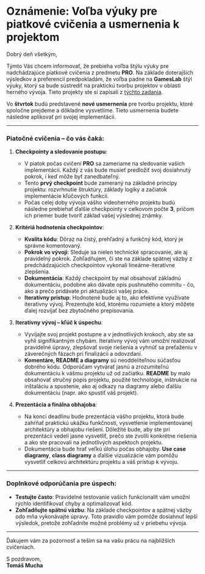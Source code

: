 # Oznámenie: Voľba výuky pre piatkové cvičenia a usmernenia k projektom

Dobrý deň všetkým,

Týmto Vás chcem informovať, že prebieha voľba štýlu výuky pre nadchádzajúce piatkové cvičenia z predmetu **PRO**. Na základe doterajších výsledkov a preferencií predpokladám, že voľba padne na **GamesLab** štýl výuky, ktorý sa bude sústrediť na praktickú tvorbu projektov v oblasti herného vývoja. Tieto projekty ste si zapísali z [týchto zadania](https://github.com/SPSITKNM/SPSITKNM/blob/main/zadania_na_domacu_pracu.md). 

Vo **štvrtok** budú predstavené **nové usmernenia** pre tvorbu projektu, ktoré spoločne prejdeme a dôkladne vysvetlíme. Tieto usmernenia budete následne aplikovať pri svojej implementácii.

---

### Piatočné cvičenia – čo vás čaká:

1. **Checkpointy a sledovanie postupu**:
   - V piatok počas cvičení **PRO** sa zameriame na sledovanie vašich implementácií. Každý z vás bude musieť predložiť svoj dosiahnutý pokrok, i keď môže byť zanedbateľný.
   - Tento **prvý checkpoint** bude zameraný na základné princípy projektu: rozvrhnutie štruktúry, základy logiky a začiatok implementácie kľúčových funkcií.
   - Počas celej doby vývoja vášho videoherného projektu budú následne prebiehať ďalšie checkpointy v celkovom počte **3**, pričom ich priemer bude tvoriť základ vašej výslednej známky.

2. **Kritériá hodnotenia checkpointov**:
   - **Kvalita kódu**: Dôraz na čistý, prehľadný a funkčný kód, ktorý je správne komentovaný.
   - **Pokrok vo vývoji**: Sleduje sa nielen technické spracovanie, ale aj pravidelný pokrok. Zohľadňujem, či ste na základe spätnej väzby z predchádzajúcich checkpointov vykonali lineárne-iteratívne zlepšenia.
   - **Dokumentácia**: Každý checkpoint by mal obsahovať základnú dokumentáciu, podobne ako dávate opis pushnutého commitu - čo, ako a prečo pridávate pri aktualizácii vašej práce.
   - **Iteratívny prístup**: Hodnotené bude aj to, ako efektívne využívate iteratívny vývoj. Prezentujte kód, ktorému rozumiete a ktorý môžete ďalej rozvíjať bez zbytočného prepisovania.

3. **Iteratívny vývoj – kľúč k úspechu**:
   - Vyvíjajte svoj projekt postupne a v jednotlivých krokoch, aby ste sa vyhli signifikantným chybám. Iteratívny vývoj vám umožní realizovať pravidelné úpravy, zlepšovať svoje riešenia a vyhnúť sa preťaženiu v záverečných fázach pri finalizácii a odovzdaní.
   - **Komentáre, README a diagramy** sú neoddeliteľnou súčasťou dobrého kódu. Odporúčam vytvárať jasnú a zrozumiteľnú dokumentáciu k vášmu projektu už od začiatku. **README** by malo obsahovať stručný popis projektu, použité technológie, inštrukcie na inštaláciu a spustenie, ako aj odkazy na diagramy alebo ďalšiu dokumentáciu (napr. ako spustiť váš projekt).

4. **Prezentácia a finálna obhajoba**:
   - Na konci deadlinu bude prezentácia vášho projektu, ktorá bude zahŕňať praktickú ukážku funkčnosti, vysvetlenie implementovanej architektúry a obhajobu riešení. Dôležité bude, aby ste pri prezentácii vedeli jasne vysvetliť, prečo ste zvolili konkrétne riešenia a ako ste pracovali na jednotlivých aspektoch projektu.
   - Dokumentácia bude hrať veľkú úlohu počas obhajoby. **Use case diagramy**, **class diagramy** a ďalšie vizualizácie vám pomôžu vysvetliť celkovú architektúru projektu a váš prístup k vývoju.

---

### Doplnkové odporúčania pre úspech:
- **Testujte často**: Pravidelné testovanie vašich funkcionalít vám umožní rýchlo identifikovať chyby a optimalizovať kód. 
- **Zohľadňujte spätnú väzbu**: Na základe checkpointov a spätnej väzby odo mňa vykonávajte úpravy. Toto pravidlo vám pomôže dosiahnuť lepší výsledok, pretože zohľadníte možné problémy už v priebehu vývoja.

---

Ďakujem vám za pozornosť a teším sa na vašu prácu na najbližších cvičeniach. 

S pozdravom,  
**Tomáš Mucha**

